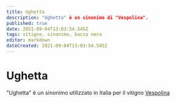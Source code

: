 ```yaml
---
title: Ughetta
description: "Ughetta" è un sinonimo di "Vespolina".
published: true
date: 2021-09-04T13:03:54.545Z
tags: vitigno, sinonimo, bacca nera
editor: markdown
dateCreated: 2021-09-04T13:03:54.545Z
---
```


# Ughetta
"Ughetta" è un sinonimo utilizzato in Italia per il vitigno [Vespolina](/vitigni/bacca-nera/vespolina)